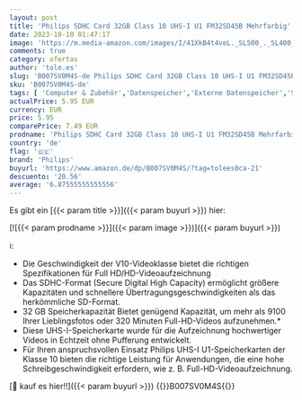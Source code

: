 ```yaml
---
layout: post
title: 'Philips SDHC Card 32GB Class 10 UHS-I U1 FM32SD45B Mehrfarbig'
date: 2023-10-10 01:47:17
image: 'https://m.media-amazon.com/images/I/41XkB4t4veL._SL500_._SL400_.jpg'
comments: true
category: ofertas
author: 'tole.es'
slug: 'B007SV0M4S-de Philips SDHC Card 32GB Class 10 UHS-I U1 FM32SD45B Mehrfarbig'
sku: 'B007SV0M4S-de'
tags: [ 'Computer & Zubehör','Datenspeicher','Externe Datenspeicher','SecureDigital-Cards','Speicherkarten','philips','🇩🇪', ]
actualPrice: 5.95 EUR
currency: EUR
price: 5.95
comparePrice: 7.49 EUR
prodname: 'Philips SDHC Card 32GB Class 10 UHS-I U1 FM32SD45B Mehrfarbig'
country: 'de'
flag: '🇩🇪'
brand: 'Philips'
buyurl: 'https://www.amazon.de/dp/B007SV0M4S/?tag=tolees0ca-21'
descuento: '20.56'
average: '6.87555555555556'
---
```


Es gibt ein [{{< param title >}}]({{< param buyurl >}}) hier:

[![{{< param prodname >}}]({{< param image >}})]({{< param buyurl >}})

ℹ️:

- Die Geschwindigkeit der V10-Videoklasse bietet die richtigen Spezifikationen für Full HD/HD-Videoaufzeichnung
- Das SDHC-Format (Secure Digital High Capacity) ermöglicht größere Kapazitäten und schnellere Übertragungsgeschwindigkeiten als das herkömmliche SD-Format.
- 32 GB Speicherkapazität Bietet genügend Kapazität, um mehr als 9100 Ihrer Lieblingsfotos oder 320 Minuten Full-HD-Videos aufzunehmen.*
- Diese UHS-I-Speicherkarte wurde für die Aufzeichnung hochwertiger Videos in Echtzeit ohne Pufferung entwickelt.
- Für Ihren anspruchsvollen Einsatz Philips UHS-I U1-Speicherkarten der Klasse 10 bieten die richtige Leistung für Anwendungen, die eine hohe Schreibgeschwindigkeit erfordern, wie z. B. Full-HD-Videoaufzeichnung.

[🛒 kauf es hier!!]({{< param buyurl >}})
{{<world>}}B007SV0M4S{{</world>}}

